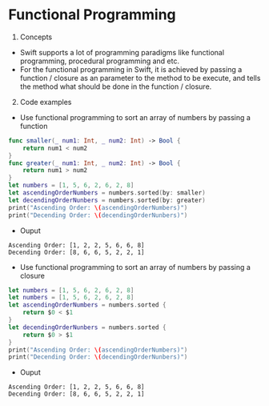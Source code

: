 # Functional Programming
   1. Concepts
   - Swift supports a lot of programming paradigms like functional programming, procedural programming and etc.
   - For the functional programming in Swift, it is achieved by passing a function / closure as an parameter to the method to be execute, and tells the method what should be done in the function / closure.
   2. Code examples
   - Use functional programming to sort an array of numbers by passing a function
   ```Swift
   func smaller(_ num1: Int, _ num2: Int) -> Bool {
       return num1 < num2
   }
   func greater(_ num1: Int, _ num2: Int) -> Bool {
       return num1 > num2
   }
   let numbers = [1, 5, 6, 2, 6, 2, 8]
   let ascendingOrderNumbers = numbers.sorted(by: smaller)
   let decendingOrderNunbers = numbers.sorted(by: greater)
   print("Ascending Order: \(ascendingOrderNumbers)")
   print("Decending Order: \(decendingOrderNunbers)")
   ```
   - Ouput
   ```
   Ascending Order: [1, 2, 2, 5, 6, 6, 8]
   Decending Order: [8, 6, 6, 5, 2, 2, 1]
   ```
   - Use functional programming to sort an array of numbers by passing a closure
   ```Swift
   let numbers = [1, 5, 6, 2, 6, 2, 8]
   let numbers = [1, 5, 6, 2, 6, 2, 8]
   let ascendingOrderNumbers = numbers.sorted {
       return $0 < $1
   }
   let decendingOrderNunbers = numbers.sorted {
       return $0 > $1
   }
   print("Ascending Order: \(ascendingOrderNumbers)")
   print("Decending Order: \(decendingOrderNunbers)")
   ```
   - Ouput
   ```
   Ascending Order: [1, 2, 2, 5, 6, 6, 8]
   Decending Order: [8, 6, 6, 5, 2, 2, 1]
   ```